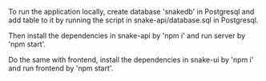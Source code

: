 To run the application locally, create database 'snakedb' in Postgresql and add table to it by running the script in snake-api/database.sql in Postgresql.

Then install the dependencies in snake-api by 'npm i' and run server by 'npm start'.

Do the same with frontend, install the dependencies in snake-ui by 'npm i' and run frontend by 'npm start'.
